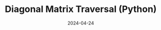 ---
draft: false
title: "Diagonal Matrix Traversal (Python)"
description: "An algorithm to traverse across a square matrix diagonally."
date: 2024-04-24
url: /articles/diagonal_traversal
---
